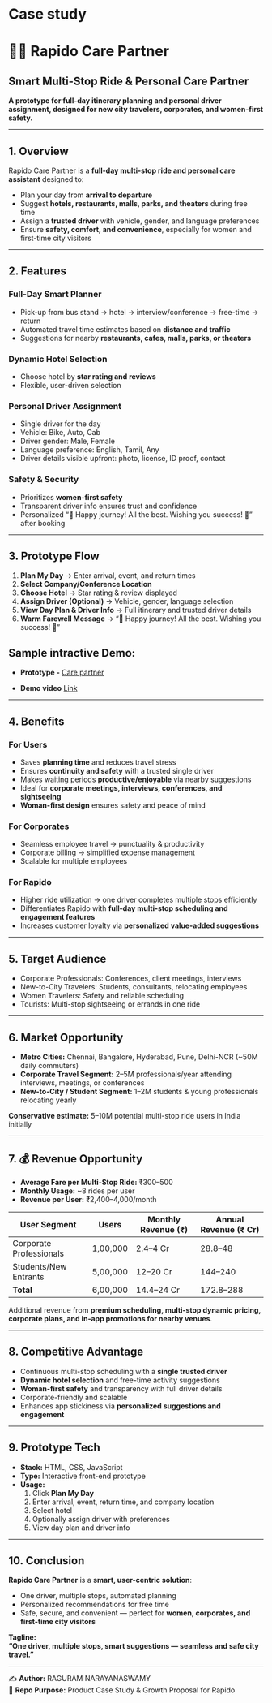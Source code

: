 # Case study
# 🛵🚖 Rapido Care Partner 
## Smart Multi-Stop Ride & Personal Care Partner

**A prototype for full-day itinerary planning and personal driver assignment, designed for new city travelers, corporates, and women-first safety.**

---

## 1. Overview
Rapido Care Partner is a **full-day multi-stop ride and personal care assistant** designed to:  
- Plan your day from **arrival to departure**  
- Suggest **hotels, restaurants, malls, parks, and theaters** during free time  
- Assign a **trusted driver** with vehicle, gender, and language preferences  
- Ensure **safety, comfort, and convenience**, especially for women and first-time city visitors  

---

## 2. Features

### Full-Day Smart Planner
- Pick-up from bus stand → hotel → interview/conference → free-time → return
- Automated travel time estimates based on **distance and traffic**
- Suggestions for nearby **restaurants, cafes, malls, parks, or theaters**

### Dynamic Hotel Selection
- Choose hotel by **star rating and reviews**
- Flexible, user-driven selection

### Personal Driver Assignment
- Single driver for the day
- Vehicle: Bike, Auto, Cab
- Driver gender: Male, Female
- Language preference: English, Tamil, Any
- Driver details visible upfront: photo, license, ID proof, contact

### Safety & Security
- Prioritizes **women-first safety**
- Transparent driver info ensures trust and confidence
- Personalized “🎉 Happy journey! All the best. Wishing you success! 🎉” after booking

---

## 3. Prototype Flow

1. **Plan My Day** → Enter arrival, event, and return times  
2. **Select Company/Conference Location**  
3. **Choose Hotel** → Star rating & review displayed  
4. **Assign Driver (Optional)** → Vehicle, gender, language selection  
5. **View Day Plan & Driver Info** → Full itinerary and trusted driver details  
6. **Warm Farewell Message** → “🎉 Happy journey! All the best. Wishing you success! 🎉”  

## Sample intractive Demo: 

 - **Prototype -** [Care partner](https://raguram-n.github.io/Smart-Multi-Stop-Ride---case-study/) 

 - **Demo video** [Link]()

---

## 4. Benefits

### For Users
- Saves **planning time** and reduces travel stress  
- Ensures **continuity and safety** with a trusted single driver  
- Makes waiting periods **productive/enjoyable** via nearby suggestions  
- Ideal for **corporate meetings, interviews, conferences, and sightseeing**  
- **Woman-first design** ensures safety and peace of mind  

### For Corporates
- Seamless employee travel → punctuality & productivity  
- Corporate billing → simplified expense management  
- Scalable for multiple employees  

### For Rapido
- Higher ride utilization → one driver completes multiple stops efficiently  
- Differentiates Rapido with **full-day multi-stop scheduling and engagement features**  
- Increases customer loyalty via **personalized value-added suggestions**  

---

## 5. Target Audience
- Corporate Professionals: Conferences, client meetings, interviews  
- New-to-City Travelers: Students, consultants, relocating employees  
- Women Travelers: Safety and reliable scheduling  
- Tourists: Multi-stop sightseeing or errands in one ride  

---

## 6. Market Opportunity
- **Metro Cities:** Chennai, Bangalore, Hyderabad, Pune, Delhi-NCR (~50M daily commuters)  
- **Corporate Travel Segment:** 2–5M professionals/year attending interviews, meetings, or conferences  
- **New-to-City / Student Segment:** 1–2M students & young professionals relocating yearly  

**Conservative estimate:** 5–10M potential multi-stop ride users in India initially  

---

## 7. 💰 Revenue Opportunity
- **Average Fare per Multi-Stop Ride:** ₹300–500  
- **Monthly Usage:** ~8 rides per user  
- **Revenue per User:** ₹2,400–4,000/month  

| User Segment          | Users      | Monthly Revenue (₹) | Annual Revenue (₹ Cr) |
|-----------------------|-----------|-------------------|---------------------|
| Corporate Professionals | 1,00,000  | 2.4–4 Cr          | 28.8–48             |
| Students/New Entrants   | 5,00,000  | 12–20 Cr          | 144–240             |
| **Total**               | 6,00,000  | 14.4–24 Cr        | 172.8–288           |

Additional revenue from **premium scheduling, multi-stop dynamic pricing, corporate plans, and in-app promotions for nearby venues**.  

---

## 8. Competitive Advantage
- Continuous multi-stop scheduling with a **single trusted driver**  
- **Dynamic hotel selection** and free-time activity suggestions  
- **Woman-first safety** and transparency with full driver details  
- Corporate-friendly and scalable  
- Enhances app stickiness via **personalized suggestions and engagement**  

---

## 9. Prototype Tech
- **Stack:** HTML, CSS, JavaScript  
- **Type:** Interactive front-end prototype  
- **Usage:**  
  1. Click **Plan My Day**  
  2. Enter arrival, event, return time, and company location  
  3. Select hotel  
  4. Optionally assign driver with preferences  
  5. View day plan and driver info  

---

## 10. Conclusion
**Rapido Care Partner** is a **smart, user-centric solution**:  
- One driver, multiple stops, automated planning  
- Personalized recommendations for free time  
- Safe, secure, and convenient — perfect for **women, corporates, and first-time city visitors**  

**Tagline:**  
**“One driver, multiple stops, smart suggestions — seamless and safe city travel.”**  

---

✍️ **Author:** RAGURAM NARAYANASWAMY  
📂 **Repo Purpose:** Product Case Study & Growth Proposal for Rapido
